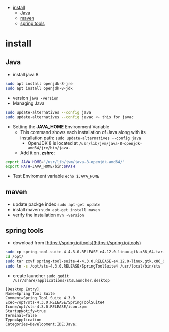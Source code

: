 <!-- MarkdownTOC autolink="true" levels="1,2" -->

- [install](#install)
  - [Java](#java)
  - [maven](#maven)
  - [spring tools](#spring-tools)

<!-- /MarkdownTOC -->
# install

## Java

- install java 8
```bash
sudo apt install openjdk-8-jre
sudo apt install openjdk-8-jdk
```
- version `java -version`
- Managing Java
```bash
sudo update-alternatives --config java
sudo update-alternatives --config javac <- this for javac
```
- Setting the __JAVA_HOME__ Environment Variable
    - This command shows each installation of Java along with its installation path: `sudo update-alternatives --config java`
        - OpenJDK 8 is located at ```/usr/lib/jvm/java-8-openjdk-amd64/jre/bin/java.```
    - Add it on __.zshrc__:
```bash
export JAVA_HOME="/usr/lib/jvm/java-8-openjdk-amd64/"
export PATH=JAVA_HOME/bin:$PATH
```
- Test Enviroment variable `echo $JAVA_HOME`

## maven

- update packge index `sudo apt-get update`
- install maven `sudo apt-get install maven`
- verify the installation `mvn -version`

## spring tools

- download from [https://spring.io/tools](https://spring.io/tools)
```bash
sudo cp spring-tool-suite-4-4.3.0.RELEASE-e4.12.0-linux.gtk.x86_64.tar.gz /opt
cd /opt/
sudo tar zxvf spring-tool-suite-4-4.3.0.RELEASE-e4.12.0-linux.gtk.x86_64.tar.gz
sudo ln -s /opt/sts-4.3.0.RELEASE/SpringToolSuite4 /usr/local/bin/sts
```
- create launcher `sudo gedit /usr/share/applications/stsLauncher.desktop`
```
[Desktop Entry]
Name=Spring Tool Suite
Comment=Spring Tool Suite 4.3.0
Exec=/opt/sts-4.3.0.RELEASE/SpringToolSuite4
Icon=/opt/sts-4.3.0.RELEASE/icon.xpm
StartupNotify=true
Terminal=false
Type=Application
Categories=Development;IDE;Java;
```
